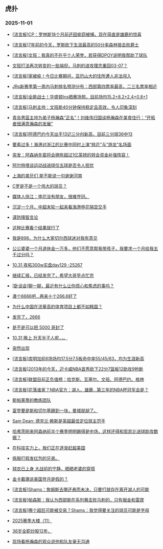 ## 虎扑 
### 2025-11-01

+ [[流言板]CP：罗林斯18个月前还因偷窃被捕，现在简直是雄鹿的惊喜](https://bbs.hupu.com/635481420.html)

+ [[流言板]7年前的今天，罗斯砍下生涯最高的50分率森林狼击败爵士](https://bbs.hupu.com/635483957.html)

+ [[流言板]文班：我真的不在乎个人荣誉，若获得DPOY说明我帮助了球队](https://bbs.hupu.com/635482267.html)

+ [文班打法再次转变的一些端倪，马刺的进攻理念重回03-07？](https://bbs.hupu.com/635479760.html)

+ [[流言板]家被偷！今日比赛期间，亚历山大的住所遭人非法闯入](https://bbs.hupu.com/635481994.html)

+ [JRs新赛季第一周内马刺排名预测分布：西部第四票率最高，二三名票率相近](https://bbs.hupu.com/635481227.html)

+ [[流言板]全能战士！华盛顿Ins晒赛场照，目前场均15.2+8.2+2.4+0.8+1](https://bbs.hupu.com/635478913.html)

+ [[流言板]马刺主帅：文班能40分钟保持稳定且高效，令人印象深刻](https://bbs.hupu.com/635477897.html)

+ [青岛男篮主帅为弟子杨瀚森“正名”！刘维伟归国谈杨瀚森在美食住行：“开拓者很满意瀚森的发展” ](https://bbs.hupu.com/635482214.html)

+ [[流言板]阿德巴约今天出手13记三分创新高，目前三分球36中13](https://bbs.hupu.com/635478368.html)

+ [要素过多！海港对浙江的比赛中同时上演“桃花”与“游龙”名场面](https://bbs.hupu.com/635479275.html)

+ [突发：阿森纳冬窗将会拥有超过1亿英镑的转会资金补强阵容！](https://bbs.hupu.com/635472394.html)

+ [阿尔特塔谈运动战进球仅五球是否令人担忧](https://bbs.hupu.com/635472619.html)

+ [上海的弟兄们   能不能说一句谢谢河南](https://bbs.hupu.com/635482977.html)

+ [C罗是不是一个伟大的球员？](https://bbs.hupu.com/635473786.html)

+ [媒体人徐江：申花没有朋友，很难夺冠。](https://bbs.hupu.com/635483448.html)

+ [沉淀一个月，中超末轮一起来看海港申花隔空交手](https://bbs.hupu.com/635483659.html)

+ [谨防降智言论](https://bbs.hupu.com/635474280.html)

+ [这种比赛看个结果就行了](https://bbs.hupu.com/635478362.html)

+ [我是898，为什么大家切尔西球迷对我有意见](https://bbs.hupu.com/635473054.html)

+ [公公婆婆一个月退休金一万多，他们不愿意帮我带孩子，我要求一个月给我五千过分吗？ ​​​](https://bbs.hupu.com/635477875.html)

+ [10.31 夜拓300w实盘day129 -25267](https://bbs.hupu.com/635478460.html)

+ [继续汇报，已经发完了，希望大哥早点忙完](https://bbs.hupu.com/635477988.html)

+ [[卧谈会]聊一聊，最近有什么让你烦心和焦虑的事吗？](https://bbs.hupu.com/635479026.html)

+ [凑个6666吧…再来十个266.6好了](https://bbs.hupu.com/635483244.html)

+ [为什么中国在流量高的体育项目上都不如韩国？](https://bbs.hupu.com/635481105.html)

+ [发完了，2666](https://bbs.hupu.com/635483944.html)

+ [是不是可以把 5000  哥封了](https://bbs.hupu.com/635478685.html)

+ [10.31 晚上  升天半子人呢，，。](https://bbs.hupu.com/635483282.html)

+ [突然出现](https://bbs.hupu.com/635482241.html)

+ [[流言板]库明加前6场场均17.5分7.5板命中率55/45/83，均为生涯新高](https://bbs.hupu.com/635484203.html)

+ [[流言板]2013年的今天，迈卡威NBA首秀砍下22分7篮板12助攻9抢断](https://bbs.hupu.com/635484111.html)

+ [[流言板]联盟目前正负值榜：哈克斯、瓦塞尔、文班、阿德巴约、格林](https://bbs.hupu.com/635483868.html)

+ [[流言板]花落谁家？NBA官方：湖人、雄鹿...第三年的NBA杯冠军会是？](https://bbs.hupu.com/635484164.html)

+ [斯帕莱蒂的教练团队](https://bbs.hupu.com/635474031.html)

+ [富登要是能和切尔基踢到一块，曼城就胡了。](https://bbs.hupu.com/635476787.html)

+ [Sam Dean: 德克兰·赖斯是英超最佳定位球主罚手](https://bbs.hupu.com/635477032.html)

+ [哈弗茨刚来阿森纳前半个赛季明明踢得是中场，这样还得和哲凯比进球助攻数据？](https://bbs.hupu.com/635474636.html)

+ [在科技实力上，我们正在逐渐赶超美国](https://bbs.hupu.com/635483472.html)

+ [佩服打假发红包的兄弟。](https://bbs.hupu.com/635481484.html)

+ [球衣已上身 大战前的宁静，晒晒老婆的穿搭](https://bbs.hupu.com/635484146.html)

+ [金卡戴珊说美国登月是假的？](https://bbs.hupu.com/635482868.html)

+ [[流言板]Shams：詹姆斯去哪还悬而未决，只要打就存在离开湖人的可能](https://bbs.hupu.com/635485167.html)

+ [[流言板]帕森斯：我认为西部能在系列赛击败马刺的，只有掘金和雷霆](https://bbs.hupu.com/635484793.html)

+ [[流言板]哪个超巨可能被交易？Shams：我觉得要关注的球员可能是字母](https://bbs.hupu.com/635485093.html)

+ [2025赛季大楼（11）](https://bbs.hupu.com/635484662.html)

+ [36岁全职炒股12年，](https://bbs.hupu.com/635483629.html)

+ [现场看杨瀚森的观众说他和队友毫无沟通](https://bbs.hupu.com/635485133.html)

